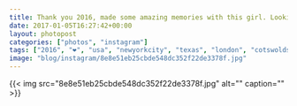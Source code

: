 ```yaml
---
title: Thank you 2016, made some amazing memories with this girl. Looking forward to making many more in 2017!
date: 2017-01-05T16:27:42+00:00
layout: photopost
categories: ["photos", "instagram"]
tags: ["2016", "❤️", "usa", "newyorkcity", "texas", "london", "cotswolds", "memories", "danmark", "københavn"]
image: "blog/instagram/8e8e51eb25cbde548dc352f22de3378f.jpg"
---
```


{{< img src="8e8e51eb25cbde548dc352f22de3378f.jpg" alt="" caption="" >}}



